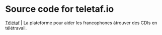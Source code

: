 # Source code for teletaf.io

[Télétaf]((https://teletaf.io)) | La plateforme pour aider les francophones àtrouver des CDIs en télétravail.
